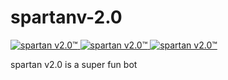 # spartanv-2.0
<a href="https://top.gg/bot/716502384167223356" >
  <img src="https://top.gg/api/widget/status/716502384167223356.svg" alt="spartan v2.0™" />
</a>
<a href="https://top.gg/bot/716502384167223356" >
  <img src="https://top.gg/api/widget/servers/716502384167223356.svg" alt="spartan v2.0™" />
</a>
<a href="https://top.gg/bot/716502384167223356" >
  <img src="https://top.gg/api/widget/owner/716502384167223356.svg" alt="spartan v2.0™" />
</a>


spartan v2.0 is a super fun bot
